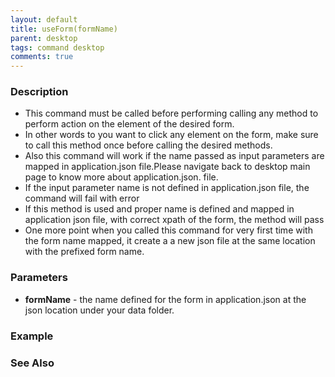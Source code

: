 ```yaml
---
layout: default
title: useForm(formName)
parent: desktop
tags: command desktop
comments: true
---
```


### Description

- This command must be called before performing calling any method to perform action on the element of the desired form.
- In other words to you want to click any element on the form, make sure to call this method once before calling the desired methods.
- Also this command will work if the name passed as input parameters  are mapped in application.json file.Please navigate back to desktop main page to know more about application.json. file.
- If the input parameter name is not defined in application.json file, the command will fail with error
- If this method is used and proper name is defined and mapped in application json file, with correct xpath of the form, the method will pass
- One more point when you called this command for very first time with the form name mapped, it create a a new json file at the same location with the prefixed form name.  
      
    

### Parameters

- **formName** - the name defined for the form in application.json at the json location under your data folder.

### Example

### See Also
